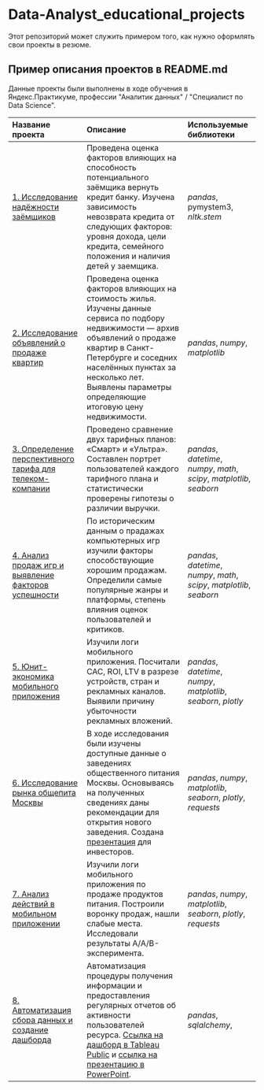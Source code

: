 # Data-Analyst_educational_projects

Этот репозиторий может служить примером того, как нужно оформлять свои проекты в резюме.

## Пример описания проектов в README.md

Данные проекты были выполнены в ходе обучения в Яндекс.Практикуме, профессии "Аналитик данных" / "Специалист по Data Science".

| Название проекта | Описание | Используемые библиотеки | 
| :---------------------- | :---------------------- | :---------------------- |
| [1. Исследование надёжности заёмщиков](https://github.com/jane1ane/Data-Analyst_educational_projects/tree/main/%D0%98%D1%81%D1%81%D0%BB%D0%B5%D0%B4%D0%BE%D0%B2%D0%B0%D0%BD%D0%B8%D0%B5%20%D0%BD%D0%B0%D0%B4%D1%91%D0%B6%D0%BD%D0%BE%D1%81%D1%82%D0%B8%20%D0%B7%D0%B0%D1%91%D0%BC%D1%89%D0%B8%D0%BA%D0%BE%D0%B2) | Проведена оценка факторов влияющих на способность потенциального заёмщика вернуть кредит банку. Изучена зависимость невозврата кредита от следующих факторов: уровня дохода, цели кредита, семейного положения и наличия детей у заемщика.| *pandas*, pymystem3, *nltk.stem*|
| [2. Исследование объявлений о продаже квартир](https://github.com/jane1ane/Data-Analyst_educational_projects/tree/main/%D0%98%D1%81%D1%81%D0%BB%D0%B5%D0%B4%D0%BE%D0%B2%D0%B0%D0%BD%D0%B8%D0%B5%20%D0%BE%D0%B1%D1%8A%D1%8F%D0%B2%D0%BB%D0%B5%D0%BD%D0%B8%D0%B9%20%D0%BE%20%D0%BF%D1%80%D0%BE%D0%B4%D0%B0%D0%B6%D0%B5%20%D0%BA%D0%B2%D0%B0%D1%80%D1%82%D0%B8%D1%80) | Проведена оценка факторов влияющих на стоимость жилья. Изучены данные сервиса по подбору недвижимости — архив объявлений о продаже квартир в Санкт-Петербурге и соседних населённых пунктах за несколько лет. Выявлены параметры определяющие итоговую цену недвижимости.| *pandas*, *numpy*, *matplotlib* |
| [3. Определение перспективного тарифа для телеком-компании](https://github.com/jane1ane/Data-Analyst_educational_projects/tree/main/%D0%9E%D0%BF%D1%80%D0%B5%D0%B4%D0%B5%D0%BB%D0%B5%D0%BD%D0%B8%D0%B5%20%D0%BF%D0%B5%D1%80%D1%81%D0%BF%D0%B5%D0%BA%D1%82%D0%B8%D0%B2%D0%BD%D0%BE%D0%B3%D0%BE%20%D1%82%D0%B0%D1%80%D0%B8%D1%84%D0%B0%20%D0%B4%D0%BB%D1%8F%20%D1%82%D0%B5%D0%BB%D0%B5%D0%BA%D0%BE%D0%BC-%D0%BA%D0%BE%D0%BC%D0%BF%D0%B0%D0%BD%D0%B8%D0%B8) | Проведено сравнение двух тарифных планов: «Смарт» и «Ультра». Составлен портрет пользователей каждого тарифного плана и статистически проверены гипотезы о различии выручки. | *pandas*, *datetime*, *numpy*, *math*, *scipy*, *matplotlib*, *seaborn* |
| [4. Анализ продаж игр и  выявление факторов успешности](https://github.com/jane1ane/Data-Analyst_educational_projects/tree/main/%D0%98%D1%81%D1%81%D0%BB%D0%B5%D0%B4%D0%BE%D0%B2%D0%B0%D0%BD%D0%B8%D0%B5%20%D0%B8%D0%B3%D1%80%D0%BE%D0%B2%D0%BE%D0%B9%20%D0%B8%D0%BD%D0%B4%D1%83%D1%81%D1%82%D1%80%D0%B8%D0%B8) |По  историческим данным о прадажах компьютерных игр изучили факторы способствующие хорошим продажам. Определили самые популярные жанры и платформы, степень влияния оценок пользователей и критиков.| *pandas*, *datetime*, *numpy*, *math*, *scipy*, *matplotlib*, *seaborn* |
| [5. Юнит-экономика мобильного приложения](https://github.com/jane1ane/Data-Analyst_educational_projects/blob/main/%D0%90%D0%BD%D0%B0%D0%BB%D0%B8%D0%B7%20%D0%B4%D0%B5%D0%B9%D1%81%D1%82%D0%B2%D0%B8%D0%B9%20%D0%B2%20%D0%BC%D0%BE%D0%B1%D0%B8%D0%BB%D1%8C%D0%BD%D0%BE%D0%BC%20%D0%BF%D1%80%D0%B8%D0%BB%D0%BE%D0%B6%D0%B5%D0%BD%D0%B8%D0%B8.%20%D0%92%D0%BE%D1%80%D0%BE%D0%BD%D0%BA%D0%B0%2C%20z-%D1%82%D0%B5%D1%81%D1%82/%D0%90%D0%BD%D0%B0%D0%BB%D0%B8%D0%B7%20%D0%B4%D0%B5%D0%B9%D1%81%D1%82%D0%B2%D0%B8%D0%B9%20%D0%B2%20%D0%BC%D0%BE%D0%B1%D0%B8%D0%BB%D1%8C%D0%BD%D0%BE%D0%BC%20%D0%BF%D1%80%D0%B8%D0%BB%D0%BE%D0%B6%D0%B5%D0%BD%D0%B8%D0%B8.ipynb) |Изучили логи мобильного приложения.  Посчитали CAC, ROI, LTV в разрезе устройств, стран и рекламных каналов. Выявили причину убыточности рекламных вложений.| *pandas*, *datetime*, *numpy*, *matplotlib*, *seaborn*, *plotly*|
| [6. Исследование рынка общепита  Москвы](https://github.com/jane1ane/Data-Analyst_educational_projects/tree/main/%D0%98%D1%81%D1%81%D0%BB%D0%B5%D0%B4%D0%BE%D0%B2%D0%B0%D0%BD%D0%B8%D0%B5%20%D1%80%D1%8B%D0%BD%D0%BA%D0%B0%20%D0%BE%D0%B1%D1%89%D0%B5%D0%BF%D0%B8%D1%82%D0%B0%20%20%D0%9C%D0%BE%D1%81%D0%BA%D0%B2%D1%8B) |В ходе исследования были изучены доступные данные о заведениях общественного питания Москвы. Основываясь на полученных сведениях даны рекомендации для открытия нового заведения. Создана [презентация](https://drive.google.com/file/d/179kk_JCBqtOjhkm1iZku-e43fz57J-g9/view) для инвесторов.| *pandas*, *numpy*, *matplotlib*, *seaborn*, *plotly*, *requests*|
| [7. Анализ действий в мобильном приложении](https://github.com/jane1ane/Data-Analyst_educational_projects/tree/main/%D0%98%D1%81%D1%81%D0%BB%D0%B5%D0%B4%D0%BE%D0%B2%D0%B0%D0%BD%D0%B8%D0%B5%20%D1%80%D1%8B%D0%BD%D0%BA%D0%B0%20%D0%BE%D0%B1%D1%89%D0%B5%D0%BF%D0%B8%D1%82%D0%B0%20%20%D0%9C%D0%BE%D1%81%D0%BA%D0%B2%D1%8B) |Изучили логи мобильного приложения по продаже продуктов питания. Построили воронку продаж, нашли слабые места. Исследовали результаты A/A/B-эксперимента.| *pandas*, *numpy*, *matplotlib*, *seaborn*, *plotly*, *requests*|
| [8. Автоматизация сбора данных и создание дашборда](https://github.com/jane1ane/Data-Analyst_educational_projects/tree/main/%D0%98%D1%81%D1%81%D0%BB%D0%B5%D0%B4%D0%BE%D0%B2%D0%B0%D0%BD%D0%B8%D0%B5%20%D1%80%D1%8B%D0%BD%D0%BA%D0%B0%20%D0%BE%D0%B1%D1%89%D0%B5%D0%BF%D0%B8%D1%82%D0%B0%20%20%D0%9C%D0%BE%D1%81%D0%BA%D0%B2%D1%8B) |Автоматизация процедуры получения информации и предоставления регулярных отчетов об активности пользователей ресурса.  [Ссылка на дашборд в Tableau Public](https://public.tableau.com/app/profile/evgeniia.kupreeva/viz/Zen_source_data_viz/Dashboard1?publish=yes) и  [ссылка на презентацию в PowerPoint](https://drive.google.com/file/d/14pevwQSzAHyhcAy20kPFj4c1xDo4spLm/view?usp=sharing). | *pandas*, *sqlalchemy*, |